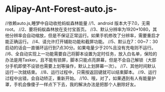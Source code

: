 # Alipay-Ant-Forest-auto.js-
//依赖auto.js,睡梦中自动收抢蚂蚁森林能量
//1、android 版本大于7.0，无需root。
//2、要将蚂蚁森林放在支付宝首页。
//3、默认分辨率为1920*1080，其他分辨率会自动缩放，但是不保证正常运行。如果手机修改了分辨率，需要重启才能正确运行。
//4、请允许打开辅助功能和截屏功能。
//5、默认在7：00~7：30启动的话会一直循环运行到7点30分。如果电量少于20%且没有充电则不运行。
//6、全自动实现上一功能需要自己将脚本设置为定时任务，放入白名单，保险的办法是用Tasker。且不能有锁屏，脚本只能点亮屏幕，但是不会自己解锁（大部分手机即使不设锁也需要上划等操作，默认上划屏幕一次）。
//7、其他时间默认运行一次就结束。
//8、运行过程中，只需按返回键就可以结束脚本。
//9、运行过程中出错，会自动矫正，重新开始。
//10、哦，对了，如果遇到有人有能量护罩，手机会像傻子一样点下下去，我的解决办法是把那个人删除好友。

